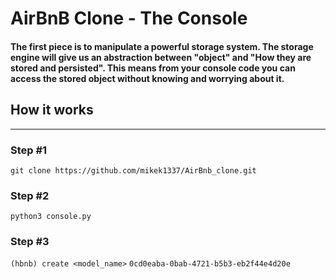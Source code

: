 # AirBnB Clone - The Console

#### The first piece is to manipulate a powerful storage system. The storage engine will give us an abstraction between "object" and "How they are stored and persisted". This means from your console code you can access the stored object without knowing and worrying about it.

## How it works
---
### Step #1
`git clone https://github.com/mikek1337/AirBnb_clone.git`

### Step #2

`python3 console.py`

### Step #3

`(hbnb) create <model_name>`
`0cd0eaba-0bab-4721-b5b3-eb2f44e4d20e`
